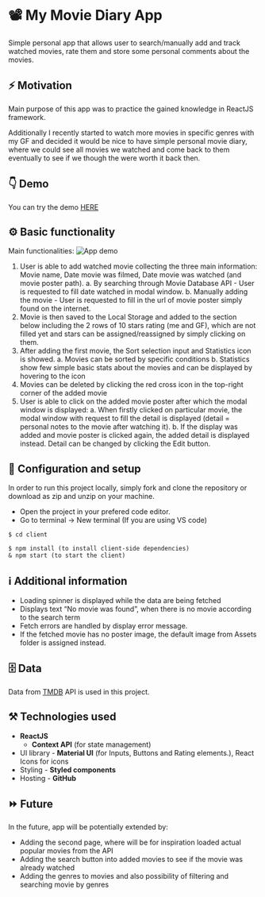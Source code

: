 # 📽 My Movie Diary App

Simple personal app that allows user to search/manually add and track watched movies, rate them and store some personal comments about the movies.

## ⚡️ Motivation

Main purpose of this app was to practice the gained knowledge in ReactJS framework.

Additionally I recently started to watch more movies in specific genres with my GF and decided it would be nice to have simple personal movie diary, where we could see all movies we watched and come back to them eventually to see if we though the were worth it back then.

## 👇 Demo

You can try the demo [HERE](https://lksmrck.github.io/personal-movie-diary-react/)

## ⚙️ Basic functionality

Main functionalities:
![App demo](./readMe/movieDiaryGIF.gif)

1. User is able to add watched movie collecting the three main information: Movie name, Date movie was filmed, Date movie was watched (and movie poster path).
   a. By searching through Movie Database API - User is requested to fill date watched in modal window.
   b. Manually adding the movie - User is requested to fill in the url of movie poster simply found on the internet.
2. Movie is then saved to the Local Storage and added to the section below including the 2 rows of 10 stars rating (me and GF), which are not filled yet and stars can be assigned/reassigned by simply clicking on them.
3. After adding the first movie, the Sort selection input and Statistics icon is showed.
   a. Movies can be sorted by specific conditions
   b. Statistics show few simple basic stats about the movies and can be displayed by hovering to the icon
4. Movies can be deleted by clicking the red cross icon in the top-right corner of the added movie
5. User is able to click on the added movie poster after which the modal window is displayed:
   a. When firstly clicked on particular movie, the modal window with request to fill the detail is displayed (detail = personal notes to the movie after watching it).
   b. If the display was added and movie poster is clicked again, the added detail is displayed instead. Detail can be changed by clicking the Edit button.

## 🔸 Configuration and setup

In order to run this project locally, simply fork and clone the repository or download as zip and unzip on your machine.

- Open the project in your prefered code editor.
- Go to terminal -> New terminal (If you are using VS code)

```
$ cd client
```

```
$ npm install (to install client-side dependencies)
& npm start (to start the client)
```

## ℹ️ Additional information

- Loading spinner is displayed while the data are being fetched
- Displays text “No movie was found”, when there is no movie according to the search term
- Fetch errors are handled by display error message.
- If the fetched movie has no poster image, the default image from Assets folder is assigned instead.

## 🗄 Data

Data from [TMDB](https://www.themoviedb.org/?language=cs) API is used in this project.

## ⚒ Technologies used

- <b>ReactJS</b>
  - <b>Context API</b> (for state management)
- UI library - <b>Material UI</b> (for Inputs, Buttons and Rating elements.), React Icons for icons
- Styling - <b>Styled components</b>
- Hosting - <b>GitHub</b>

## ⏩ Future

In the future, app will be potentially extended by:

- Adding the second page, where will be for inspiration loaded actual popular movies from the API
- Adding the search button into added movies to see if the movie was already watched
- Adding the genres to movies and also possibility of filtering and searching movie by genres
